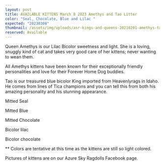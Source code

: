 ```yaml
---
layout: post
title: AVAILABLE KITTENS March 8 2023 Amethys and Tao Litter
color: "Seal, Chocolate, Blue and Lilac "
expected: "20230308"
thumbnail: /assets/img/uploads/asr-kings-and-queens-20210201-amethys-takes-over-the-ironing-board.png
reserved: Available
---
```

Queen Amethys is our Lilac Bicolor sweetness and light. She is a loving, snuggly kind of cat and takes very good care of her kittens; never wanting to wean them. 

All Amethys kittens have been known for their exceptionally friendly personalities and love for their Forever Home Dog buddies. 

Tao is our treasured blue bicolor King imported from Heavenlyrags in Idaho. He comes from lines of Tica champions and you can tell this from both his amazing personality and his stunning appearance.

M﻿itted Seal

M﻿itted Blue

M﻿itted Chocolate

Bicolor lilac

Bicolor chocolate

\*﻿\* Colors are tentative at this time as the kittens are still so light colored. 

Pictures of  kittens are on our Azure Sky Ragdolls Facebook page.